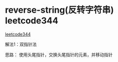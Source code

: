 # reverse-string(反转字符串) leetcode344

[leetcode344](https://leetcode-cn.com/problems/reverse-string/)

解法1：双指针法

思路：
使用头尾指针，交换头尾指针的元素，并移动指针
